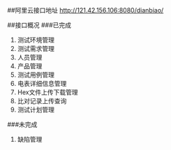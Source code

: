 ##阿里云接口地址
http://121.42.156.106:8080/dianbiao/

##接口概况
###已完成
1. 测试环境管理
2. 测试需求管理
3. 人员管理
4. 产品管理
5. 测试用例管理
6. 电表详细信息管理
7. Hex文件上传下载管理
8. 比对记录上传查询
9. 测试计划管理

###未完成
1. 缺陷管理
